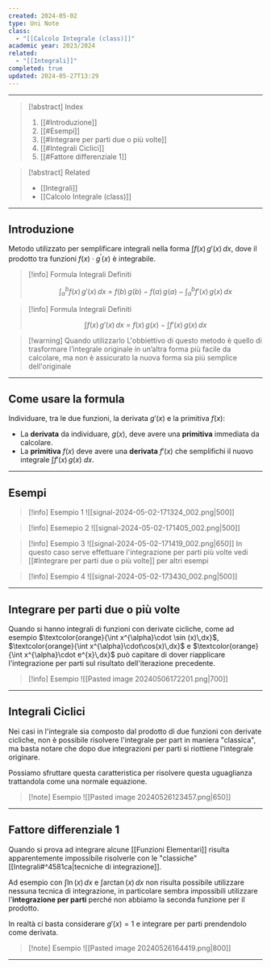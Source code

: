 ```yaml
---
created: 2024-05-02
type: Uni Note
class:
  - "[[Calcolo Integrale (class)]]"
academic year: 2023/2024
related:
  - "[[Integrali]]"
completed: true
updated: 2024-05-27T13:29
---
```

---

>[!abstract] Index
>1. [[#Introduzione]]
>2. [[#Esempi]]
>3. [[#Integrare per parti due o più volte]]
>4. [[#Integrali Ciclici]]
>5. [[#Fattore differenziale 1]]

>[!abstract] Related
>- [[Integrali]]
>- [[Calcolo Integrale (class)]]

---
## Introduzione

Metodo utilizzato per semplificare integrali nella forma $\int f(x)\, g'(x)\, dx$, dove il prodotto tra funzioni $f(x)\cdot g^{\prime}(x)$ è integrabile.

>[!info] Formula Integrali Definiti
>
>$$
>\int^{b}_{a} f(x)\, g'(x)\, dx\ = \ f( b )\, g(b) -  f( a )\, g(a)-\int^{b}_{a} f'(x)\, g(x)\, dx 
>$$

>[!info] Formula Integrali Definiti
>
>$$
>\int f(x)\, g'(x)\, dx\ = \ f( x )\, g(x)- \int f'(x)\, g(x)\, dx 
>$$

>[!warning] Quando utilizzarlo
> L'obbiettivo di questo metodo è quello di trasformare l’integrale originale in un’altra forma più facile da calcolare, ma non è assicurato la nuova forma sia più semplice dell'originale

---
## Come usare la formula

Individuare, tra le due funzioni, la derivata $g'(x)$ e la primitiva $f(x)$:
- La **derivata** da individuare, $g(x)$, deve avere una **primitiva** immediata da calcolare.
- La **primitiva** $f(x)$ deve avere una **derivata** $f'(x)$ che semplifichi il nuovo integrale $\int f'(x)\, g(x) \ dx$.

---
## Esempi

>[!info] Esempio 1
>![[signal-2024-05-02-171324_002.png|500]]

>[!info] Esemepio 2
>![[signal-2024-05-02-171405_002.png|500]]

>[!info] Esempio 3
>![[signal-2024-05-02-171419_002.png|650]]
>In questo caso serve effettuare l'integrazione per parti più volte vedi [[#Integrare per parti due o più volte]] per altri esempi

>[!info] Esempio 4
>![[signal-2024-05-02-173430_002.png|500]]

---
## Integrare per parti due o più volte

Quando si hanno integrali di funzioni con derivate cicliche, come ad esempio $\textcolor{orange}{\int x^{\alpha}\cdot \sin (x)\,dx}$, $\textcolor{orange}{\int x^{\alpha}\cdot\cos(x)\,dx}$ e $\textcolor{orange}{\int x^{\alpha}\cdot e^{x}\,dx}$ può capitare di dover riapplicare l'integrazione per parti sul risultato dell'iterazione precedente.

>[!info] Esempio 
>![[Pasted image 20240506172201.png|700]]

---
## Integrali Ciclici

Nei casi in l'integrale sia composto dal prodotto di due funzioni con derivate cicliche, non è possibile risolvere l'integrale per part in maniera "classica", ma basta notare che dopo due integrazioni per parti si riottiene l'integrale originare.

Possiamo sfruttare questa caratteristica per risolvere questa uguaglianza trattandola come una normale equazione.

>[!note] Esempio
![[Pasted image 20240526123457.png|650]]

---
## Fattore differenziale 1

Quando si prova ad integrare alcune [[Funzioni Elementari]] risulta apparentemente impossibile risolverle con le "classiche" [[Integrali#^4581ca|tecniche di integrazione]].

Ad esempio con $\int \ln(x)\,dx$ e $\int \arctan(x)\, dx$ non risulta possibile utilizzare nessuna tecnica di integrazione, in particolare sembra impossibili utilizzare l'**integrazione per parti** perché non abbiamo la seconda funzione per il prodotto.

In realtà ci basta considerare $g'(x)=1$ e integrare per parti prendendolo come derivata.

>[!note] Esempio
>![[Pasted image 20240526164419.png|800]]

---


